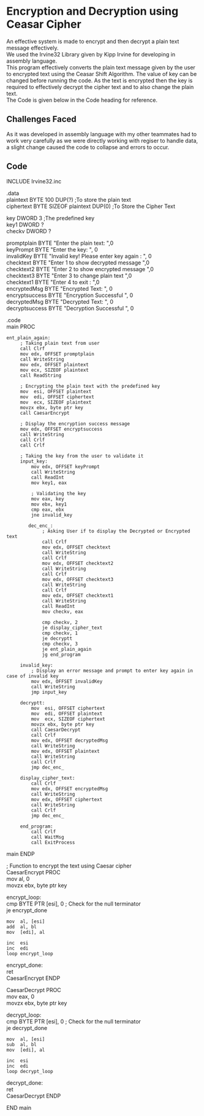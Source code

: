 # **Encryption and Decryption using Ceasar Cipher**  
An effective system is made to encrypt and then decrypt a plain text message effectively.  
We used the Irvine32 Library given by Kipp Irvine for developing in assembly language.  
This program effectively converts the plain text message given by the user to encrypted text using the Ceasar Shift Algorithm. The value of key can be changed before running the code. As the text is encrypted then the key is required to effectively decrypt the cipher text and to also change the plain text.  
The Code is given below in the Code heading for reference.

## **Challenges Faced**  
As it was developed in assembly language with my other teammates had to work very carefully as we were directly working with regiser to handle data, a slight change caused the code to collapse and errors to occur.  

## **Code**  

INCLUDE Irvine32.inc  

.data  
plaintext   BYTE 100 DUP(?) ;To store the plain text  
ciphertext  BYTE SIZEOF plaintext DUP(0) ;To Store the Cipher Text  
  
key         DWORD 3 ;The predefined key  
key1        DWORD ?   
checkv      DWORD ?  

promptplain BYTE "Enter the plain text: ",0  
keyPrompt   BYTE "Enter the key: ", 0  
invalidKey  BYTE "Invalid key! Please enter key again : ", 0  
checktext   BYTE "Enter 1 to show decrypted message ",0  
checktext2  BYTE "Enter 2 to show encrypted message ",0  
checktext3  BYTE "Enter 3 to change plain text ",0  
checktext1  BYTE "Enter 4 to exit : ",0  
encryptedMsg BYTE "Encrypted Text: ", 0  
encryptsuccess BYTE "Encryption Successful ", 0  
decryptedMsg BYTE "Decrypted Text: ", 0  
decryptsuccess BYTE "Decryption Successful ", 0  
  
.code  
main PROC  
      
    ent_plain_again:
         ; Taking plain text from user
         call Clrf
         mov edx, OFFSET promptplain
         call WriteString
         mov edx, OFFSET plaintext
         mov ecx, SIZEOF plaintext
         call ReadString

         ; Encrypting the plain text with the predefined key
         mov  esi, OFFSET plaintext
         mov  edi, OFFSET ciphertext
         mov  ecx, SIZEOF plaintext
         movzx ebx, byte ptr key
         call CaesarEncrypt

         ; Display the encryption success message
         mov edx, OFFSET encryptsuccess
         call WriteString
         call Crlf
         call Crlf

         ; Taking the key from the user to validate it
         input_key:
             mov edx, OFFSET keyPrompt
             call WriteString
             call ReadInt
             mov key1, eax

             ; Validating the key
             mov eax, key
             mov ebx, key1
             cmp eax, ebx
             jne invalid_key

            dec_enc_:
                 ; Asking User if to display the Decrypted or Encrypted text
                 call Crlf
                 mov edx, OFFSET checktext
                 call WriteString
                 call Crlf
                 mov edx, OFFSET checktext2
                 call WriteString
                 call Crlf
                 mov edx, OFFSET checktext3
                 call WriteString
                 call Crlf
                 mov edx, OFFSET checktext1
                 call WriteString
                 call ReadInt
                 mov checkv, eax

                 cmp checkv, 2
                 je display_cipher_text
                 cmp checkv, 1
                 je decryptt
                 cmp checkv, 3
                 je ent_plain_again
                 jg end_program

         invalid_key:
             ; Display an error message and prompt to enter key again in case of invalid key
             mov edx, OFFSET invalidKey
             call WriteString
             jmp input_key

         decryptt:
             mov  esi, OFFSET ciphertext
             mov  edi, OFFSET plaintext
             mov  ecx, SIZEOF ciphertext
             movzx ebx, byte ptr key
             call CaesarDecrypt
             call Crlf
             mov edx, OFFSET decryptedMsg
             call WriteString
             mov edx, OFFSET plaintext
             call WriteString
             call Crlf
             jmp dec_enc_

         display_cipher_text:
             call Crlf
             mov edx, OFFSET encryptedMsg
             call WriteString
             mov edx, OFFSET ciphertext
             call WriteString
             call Crlf
             jmp dec_enc_

         end_program:
             call Crlf
             call WaitMsg
             call ExitProcess
main ENDP  
  
; Function to encrypt the text using Caesar cipher  
CaesarEncrypt PROC  
    mov  al, 0  
    movzx ebx, byte ptr key  
  
encrypt_loop:  
    cmp  BYTE PTR [esi], 0  ; Check for the null terminator  
    je   encrypt_done  
  
    mov  al, [esi]
    add  al, bl
    mov  [edi], al

    inc  esi
    inc  edi
    loop encrypt_loop

encrypt_done:  
    ret  
CaesarEncrypt ENDP  
  
CaesarDecrypt PROC  
    mov  eax, 0  
    movzx ebx, byte ptr key  
  
decrypt_loop:  
    cmp  BYTE PTR [esi], 0  ; Check for the null terminator  
    je   decrypt_done  
  
    mov  al, [esi]
    sub  al, bl
    mov  [edi], al

    inc  esi
    inc  edi
    loop decrypt_loop

decrypt_done:  
    ret  
CaesarDecrypt ENDP  
  
END main  
